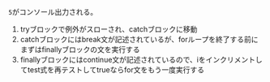 `5`がコンソール出力される。

1. tryブロックで例外がスローされ、catchブロックに移動
1. catchブロックにはbreak文が記述されているが、forループを終了する前にまずはfinallyブロックの文を実行する
1. finallyブロックにはcontinue文が記述されているので、iをインクリメントしてtest式を再テストしてtrueならfor文をもう一度実行する
